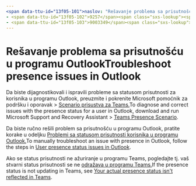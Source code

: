 ```yaml
---
<span data-ttu-id="13f05-101">naslov: "Rešavanje problema sa prisutnošću u programu Outlook" ms.author: pebaum autor: pebaum manager: scotv ms.date: 04/8/2021 ms.audience: Admin ms.topic: article ms.service: o365-administration ROBOTS: NOINDEX, NOFOLLOW localization_priority: Prioritet ms.collection: Adm_O365 ms.custom: (</span><span class="sxs-lookup"><span data-stu-id="13f05-101">title: "Troubleshoot presence issues in Outlook" ms.author: pebaum author: pebaum manager: scotv ms.date: 04/8/2021 ms.audience: Admin ms.topic: article ms.service: o365-administration ROBOTS: NOINDEX, NOFOLLOW localization_priority: Priority ms.collection: Adm_O365 ms.custom: (</span></span>
- <span data-ttu-id="13f05-102">9257</span><span class="sxs-lookup"><span data-stu-id="13f05-102">9257</span></span>
- <span data-ttu-id="13f05-103">9003349</span><span class="sxs-lookup"><span data-stu-id="13f05-103">9003349</span></span>
---
```


# <a name="troubleshoot-presence-issues-in-outlook"></a><span data-ttu-id="13f05-104">Rešavanje problema sa prisutnošću u programu Outlook</span><span class="sxs-lookup"><span data-stu-id="13f05-104">Troubleshoot presence issues in Outlook</span></span>

<span data-ttu-id="13f05-105">Da biste dijagnostikovali i ispravili probleme sa statusom prisutnosti za korisnika u programu Outlook, preuzmite i pokrenite Microsoft pomoćnik za podršku i oporavak > [Scenario prisustva za Teams.](https://aka.ms/SaRA-TeamsPresenceScenario)</span><span class="sxs-lookup"><span data-stu-id="13f05-105">To diagnose and correct issues with the presence status for a user in Outlook, download and run Microsoft Support and Recovery Assistant > [Teams Presence Scenario](https://aka.ms/SaRA-TeamsPresenceScenario).</span></span>

<span data-ttu-id="13f05-106">Da biste ručno rešili problem sa prisutnošću u programu Outlook, pratite korake u odeljku [Problemi sa statusom prisutnosti korisnika u programu Outlook.](https://docs.microsoft.com/microsoftteams/troubleshoot/teams-im-presence/issues-with-presence-in-outlook)</span><span class="sxs-lookup"><span data-stu-id="13f05-106">To manually troubleshoot an issue with presence in Outlook, follow the steps in [User presence status issues in Outlook](https://docs.microsoft.com/microsoftteams/troubleshoot/teams-im-presence/issues-with-presence-in-outlook).</span></span>

<span data-ttu-id="13f05-107">Ako se status prisutnosti ne ažuriranje u programu Teams, pogledajte tj. vaš stvarni status prisutnosti se ne [odražava u programu Teams.](https://docs.microsoft.com/microsoftteams/troubleshoot/teams-im-presence/presence-not-show-actual-status)</span><span class="sxs-lookup"><span data-stu-id="13f05-107">If the presence status is not updating in Teams, see [Your actual presence status isn't reflected in Teams](https://docs.microsoft.com/microsoftteams/troubleshoot/teams-im-presence/presence-not-show-actual-status).</span></span>
